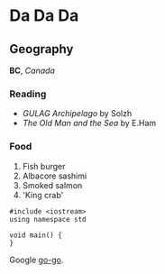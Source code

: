 # Da Da Da

## Geography 

**BC**, *Canada*

### Reading 
- *GULAG Archipelago* by Solzh
- *The Old Man and the Sea* by E.Ham

### Food
1. Fish burger
2. Albacore sashimi
3. Smoked salmon
4. 'King crab'


```
#include <iostream>
using namespace std

void main() {
}
```

Google [go-go](https://www.google.ca/).

